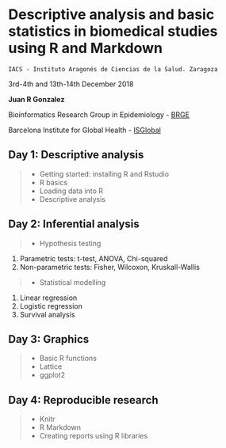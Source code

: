 # Descriptive analysis and basic statistics in biomedical studies using R and Markdown

`IACS - Instituto Aragonés de Ciencias de la Salud. Zaragoza`

3rd-4th and 13th-14th December 2018


**Juan R Gonzalez**

Bioinformatics Research Group in Epidemiology - [BRGE](https://brge.isglobal.org)

Barcelona Institute for Global Health - [ISGlobal](http://www.isglobal.org)


## Day 1: Descriptive analysis
> * Getting started: installing R and Rstudio
> *	R basics
> * Loading data into R
> * Descriptive analysis

## Day 2: Inferential analysis

> * Hypothesis testing
   1. Parametric tests: t-test, ANOVA, Chi-squared
   2. Non-parametric tests: Fisher, Wilcoxon, Kruskall-Wallis
> * Statistical modelling
  1. Linear regression
  2. Logistic regression
  3. Survival analysis

## Day 3: Graphics
> * Basic R functions
> * Lattice
> * ggplot2

## Day 4: Reproducible research
> * Knitr
> * R Markdown
> * Creating reports using R libraries
